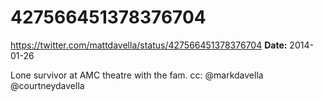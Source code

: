 # 427566451378376704
https://twitter.com/mattdavella/status/427566451378376704
**Date:** 2014-01-26

Lone survivor at AMC theatre with the fam. cc: @markdavella @courtneydavella
